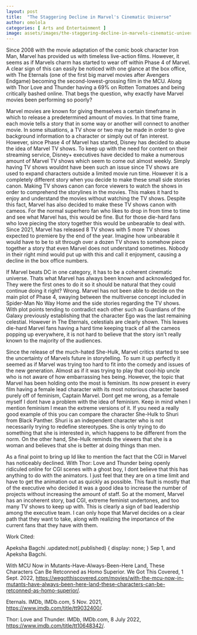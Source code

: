 ```yaml
---
layout: post
title:  "The Staggering Decline in Marvel's Cinematic Universe"
author: omolola
categories: [ Arts and Entertainment ]
image: assets/images/the-staggering-decline-in-marvels-cinematic-universe.webp
---
```


Since 2008 with the movie adaptation of the comic book character Iron Man, Marvel has provided us with timeless live-action films. However, it seems as if Marvels charm has started to wear off within Phase 4 of Marvel. A clear sign of this can easily be noticed with one glance at the box office, with The Eternals (one of the first big marvel movies after Avengers Endgame) becoming the second-lowest-grossing film in the MCU. Along with Thor Love and Thunder having a 69% on Rotten Tomatoes and being critically bashed online. That begs the question, why exactly have Marvel movies been performing so poorly? 

Marvel movies are known for giving themselves a certain timeframe in which to release a predetermined amount of movies. In that time frame, each movie tells a story that in some way or another will connect to another movie. In some situations, a TV show or two may be made in order to give background information to a character or simply out of fan interest. However, since Phase 4 of Marvel has started, Disney has decided to abuse the idea of Marvel TV shows. To keep up with the need for content on their streaming service, Disney+ executives have decided to make a numerous amount of Marvel TV shows which seem to come out almost weekly. Simply having TV shows wouldnt have been such an issue since TV shows are used to expand characters outside a limited movie run time. However it is a completely different story when you decide to make these small side stories canon. Making TV shows canon can force viewers to watch the shows in order to comprehend the storylines in the movies. This makes it hard to enjoy and understand the movies without watching the TV shows. Despite this fact, Marvel has also decided to make these TV shows canon with cameos. For the normal superhero fan who likes to drop in from time to time and see what Marvel has, this would be fine. But for those die-hard fans who love piecing the story together this would be unbearable to deal with. Since 2021, Marvel has released 8 TV shows with 5 more TV shows expected to premiere by the end of the year. Imagine how unbearable it would have to be to sit through over a dozen TV shows to somehow piece together a story that even Marvel does not understand sometimes. Nobody in their right mind would put up with this and call it enjoyment, causing a decline in the box office numbers.

If Marvel beats DC in one category, it has to be a coherent cinematic universe. Thats what Marvel has always been known and acknowledged for. They were the first ones to do it so it should be natural that they could continue doing it right? Wrong. Marvel has not been able to decide on the main plot of Phase 4, swaying between the multiverse concept included in Spider-Man No Way Home and the side stories regarding the TV shows. With plot points tending to contradict each other such as Guardians of the Galaxy previously establishing that the character Ego was the last remaining celestial. However in The Eternals, celestials are clearly shown. This leaves die-hard Marvel fans having a hard time keeping track of all the cameos popping up everywhere, it is not hard to believe that the story isn't really known to the majority of the audiences.

Since the release of the much-hated She-Hulk, Marvel critics started to see the uncertainty of Marvels future in storytelling. To sum it up perfectly it seemed as if Marvel was trying too hard to fit into the comedy and issues of the new generation. Almost as if it was trying to play that cool-hip uncle who is not aware of how embarrassing hes being. However, the topic that Marvel has been holding onto the most is feminism. Its now present in every film having a female lead character with its most notorious character based purely off of feminism, Captain Marvel. Dont get me wrong, as a female myself I dont have a problem with the idea of feminism. Keep in mind when I mention feminism I mean the extreme versions of it. If you need a really good example of this you can compare the character She-Hulk to Shuri from Black Panther. Shuri is an independent character who is not necessarily trying to redefine stereotypes. She is only trying to do something that she is interested in, which happens to be different from the norm. On the other hand, She-Hulk reminds the viewers that she is a woman and believes that she is better at doing things than men.

As a final point to bring up Id like to mention the fact that the CGI in Marvel has noticeably declined. With Thor: Love and Thunder being openly ridiculed online for CGI scenes with a ghost boy, I dont believe that this has anything to do with the animators. I just feel that they are on a time limit and have to get the animation out as quickly as possible. This fault is mostly that of  the executive who decided it was a good idea to increase the number of projects without increasing the amount of staff. So at the moment, Marvel has an incoherent story, bad CGI, extreme feminist undertones, and too many TV shows to keep up with. This is clearly a sign of bad leadership among the executive team. I can only hope that Marvel decides on a clear path that they want to take, along with realizing the importance of the current fans that they have with them.

Work Cited:

Apeksha Bagchi .updated:not(.published) { display: none; } Sep 1, and Apeksha Bagchi.

With MCU Now in Mutants-Have-Always-Been-Here Land, These Characters Can Be Retconned as Homo Superior. We Got This Covered, 1 Sept. 2022, https://wegotthiscovered.com/movies/with-the-mcu-now-in-mutants-have-always-been-here-land-these-characters-can-be-retconned-as-homo-superior/. 

Eternals. IMDb, IMDb.com, 5 Nov. 2021, https://www.imdb.com/title/tt9032400/. 

Thor: Love and Thunder. IMDb, IMDb.com, 8 July 2022, https://www.imdb.com/title/tt10648342/. 


